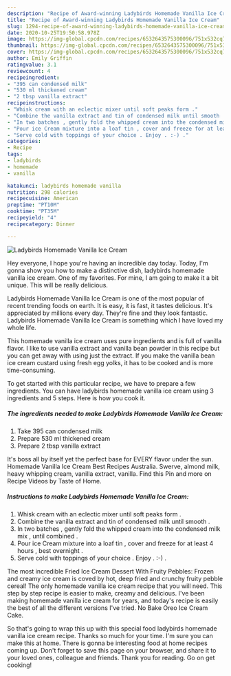 ```yaml
---
description: "Recipe of Award-winning Ladybirds Homemade Vanilla Ice Cream"
title: "Recipe of Award-winning Ladybirds Homemade Vanilla Ice Cream"
slug: 1294-recipe-of-award-winning-ladybirds-homemade-vanilla-ice-cream
date: 2020-10-25T19:50:58.978Z
image: https://img-global.cpcdn.com/recipes/6532643575300096/751x532cq70/ladybirds-homemade-vanilla-ice-cream-recipe-main-photo.jpg
thumbnail: https://img-global.cpcdn.com/recipes/6532643575300096/751x532cq70/ladybirds-homemade-vanilla-ice-cream-recipe-main-photo.jpg
cover: https://img-global.cpcdn.com/recipes/6532643575300096/751x532cq70/ladybirds-homemade-vanilla-ice-cream-recipe-main-photo.jpg
author: Emily Griffin
ratingvalue: 3.1
reviewcount: 4
recipeingredient:
- "395 can condensed milk"
- "530 ml thickened cream"
- "2 tbsp vanilla extract"
recipeinstructions:
- "Whisk cream with an eclectic mixer until soft peaks form ."
- "Combine the vanilla extract and tin of condensed milk until smooth ."
- "In two batches , gently fold the whipped cream into the condensed milk mix , until combined ."
- "Pour ice Cream mixture into a loaf tin , cover and freeze for at least 4 hours , best overnight ."
- "Serve cold with toppings of your choice . Enjoy . :-) ."
categories:
- Recipe
tags:
- ladybirds
- homemade
- vanilla

katakunci: ladybirds homemade vanilla 
nutrition: 298 calories
recipecuisine: American
preptime: "PT10M"
cooktime: "PT35M"
recipeyield: "4"
recipecategory: Dinner

---
```



![Ladybirds Homemade Vanilla Ice Cream](https://img-global.cpcdn.com/recipes/6532643575300096/751x532cq70/ladybirds-homemade-vanilla-ice-cream-recipe-main-photo.jpg)

Hey everyone, I hope you're having an incredible day today. Today, I'm gonna show you how to make a distinctive dish, ladybirds homemade vanilla ice cream. One of my favorites. For mine, I am going to make it a bit unique. This will be really delicious.

Ladybirds Homemade Vanilla Ice Cream is one of the most popular of recent trending foods on earth. It is easy, it is fast, it tastes delicious. It's appreciated by millions every day. They're fine and they look fantastic. Ladybirds Homemade Vanilla Ice Cream is something which I have loved my whole life.

This homemade vanilla ice cream uses pure ingredients and is full of vanilla flavor. I like to use vanilla extract and vanilla bean powder in this recipe but you can get away with using just the extract. If you make the vanilla bean ice cream custard using fresh egg yolks, it has to be cooked and is more time-consuming.


To get started with this particular recipe, we have to prepare a few ingredients. You can have ladybirds homemade vanilla ice cream using 3 ingredients and 5 steps. Here is how you cook it.

<!--inarticleads1-->

##### The ingredients needed to make Ladybirds Homemade Vanilla Ice Cream:

1. Take 395 can condensed milk
1. Prepare 530 ml thickened cream
1. Prepare 2 tbsp vanilla extract


It&#39;s boss all by itself yet the perfect base for EVERY flavor under the sun. Homemade Vanilla Ice Cream Best Recipes Australia. Swerve, almond milk, heavy whipping cream, vanilla extract, vanilla. Find this Pin and more on Recipe Videos by Taste of Home. 

<!--inarticleads2-->

##### Instructions to make Ladybirds Homemade Vanilla Ice Cream:

1. Whisk cream with an eclectic mixer until soft peaks form .
1. Combine the vanilla extract and tin of condensed milk until smooth .
1. In two batches , gently fold the whipped cream into the condensed milk mix , until combined .
1. Pour ice Cream mixture into a loaf tin , cover and freeze for at least 4 hours , best overnight .
1. Serve cold with toppings of your choice . Enjoy . :-) .


The most incredible Fried Ice Cream Dessert With Fruity Pebbles: Frozen and creamy ice cream is coved by hot, deep fried and crunchy fruity pebble cereal! The only homemade vanilla ice cream recipe that you will need. This step by step recipe is easier to make, creamy and delicious. I&#39;ve been making homemade vanilla ice cream for years, and today&#39;s recipe is easily the best of all the different versions I&#39;ve tried. No Bake Oreo Ice Cream Cake. 

So that's going to wrap this up with this special food ladybirds homemade vanilla ice cream recipe. Thanks so much for your time. I'm sure you can make this at home. There is gonna be interesting food at home recipes coming up. Don't forget to save this page on your browser, and share it to your loved ones, colleague and friends. Thank you for reading. Go on get cooking!
